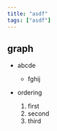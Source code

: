 ```yaml
---
title: "asdf"
tags: ["asdf"]
---
```


## graph

- abcde
  - fghij

- ordering
  1. first
  2. second
  3. third

